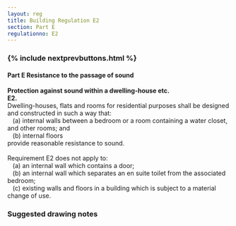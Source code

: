 ```yaml
---
layout: reg
title: Building Regulation E2
section: Part E
regulationno: E2
---
```


<div class="panel panel-primary">
  <div class="panel-heading">
    <h3 class="panel-title">
      {% include nextprevbuttons.html %}
        <h4>Part E Resistance to the passage of sound</h4>
    </h3>
  </div>
  <div class="panel-body">
    <p>
        <strong>Protection against sound within a dwelling-house etc.</strong><br>
        <strong>E2.</strong><br>
            Dwelling-houses, flats and rooms for residential purposes shall be designed and constructed in such a way that:<br>
            &nbsp;&nbsp;&nbsp;(a) internal walls between a bedroom or a room containing a water closet, and other rooms; and<br>
            &nbsp;&nbsp;&nbsp;(b) internal floors<br>
            provide reasonable resistance to sound.<br><br>
            Requirement E2 does not apply to:<br>
            &nbsp;&nbsp;&nbsp;(a) an internal wall which contains a door;<br>
            &nbsp;&nbsp;&nbsp;(b) an internal wall which separates an en suite toilet from the associated bedroom;<br>
            &nbsp;&nbsp;&nbsp;(c) existing walls and floors in a building which is subject to a material change of use.
    </p>
  </div>
</div>



### Suggested drawing notes